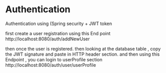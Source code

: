 # Authentication
Authentication using (Spring security +  JWT token 


first create a  user registration using this End point
http://localhost:8080/auth/addNewUser


then once the user is registered. then looking at the database table , copy the JWT signature and paste in HTTP header section.
and then using this Endpoint , you can login to userProfile section
http://localhost:8080/auth/user/userProfile

